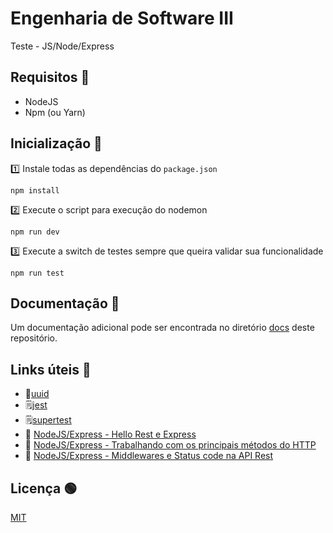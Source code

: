 # Engenharia de Software III

Teste - JS/Node/Express

## Requisitos 🚧

* NodeJS
* Npm (ou Yarn)

## Inicialização 🚀

1️⃣ Instale todas as dependências do ``package.json``

``npm install``

2️⃣ Execute o script para execução do nodemon

``npm run dev``

3️⃣ Execute a switch de testes sempre que queira validar sua funcionalidade

``npm run test``

## Documentação 📝

Um documentação adicional pode ser encontrada no diretório [docs](https://github.com/angelogluz/ESIII-2020-Test1/tree/master/docs) deste repositório.

## Links úteis 🔗

* 📑[uuid](https://www.npmjs.com/package/uuidv4)
* 🗒[jest](https://jestjs.io/)
* 🗒[supertest](https://github.com/visionmedia/supertest)
* 🎦 [NodeJS/Express - Hello Rest e Express](https://youtu.be/5ZUQiOJ1yY0)
* 🎦 [NodeJS/Express - Trabalhando com os principais métodos do HTTP](https://youtu.be/bssLyDTgCAE)
* 🎦 [NodeJS/Express - Middlewares e Status code na API Rest](https://youtu.be/j5I61OrtI7w)


## Licença 🟢
[MIT](https://github.com/angelogluz/ESIII-2020-Test1/blob/master/LICENSE)
